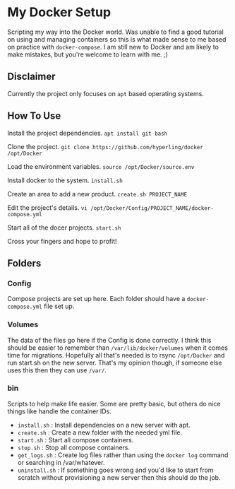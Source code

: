 # My Docker Setup
Scripting my way into the Docker world.
Was unable to find a good tutorial on using and managing containers so this is what made sense to me based on practice with `docker-compose`.
I am still new to Docker and am likely to make mistakes, but you're welcome to learn with me. ;)

## Disclaimer
Currently the project only focuses on `apt` based operating systems.

## How To Use
Install the project dependencies.
```apt install git bash```

Clone the project.
```git clone https://github.com/hyperling/docker /opt/Docker```

Load the environment variables.
```source /opt/Docker/source.env```

Install docker to the system.
```install.sh```

Create an area to add a new product.
```create.sh PROJECT_NAME```

Edit the project's details.
```vi /opt/Docker/Config/PROJECT_NAME/docker-compose.yml```

Start all of the docer projects.
```start.sh```

Cross your fingers and hope to profit!

## Folders

### Config
Compose projects are set up here. Each folder should have a `docker-compose.yml` file set up.

### Volumes
The data of the files go here if the Config is done correctly.
I think this should be easier to remember than `/var/lib/docker/volumes` when it comes time for migrations.
Hopefully all that's needed is to rsync `/opt/Docker` and run start.sh on the new server.
That's my opinion though, if someone else uses this then they can use `/var/`.

### bin
Scripts to help make life easier. Some are pretty basic, but others do nice things like handle the container IDs.
* `install.sh` : Install dependencies on a new server with apt.
* `create.sh` : Create a new folder with the needed yml file.
* `start.sh` : Start all compose containers.
* `stop.sh` : Stop all compose containers.
* `get_logs.sh` : Create log files rather than using the `docker log` command or searching in /var/whatever.
* `uninstall.sh` : If something goes wrong and you'd like to start from scratch without provisioning a new server then this should do the job.
